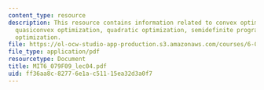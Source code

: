 ```yaml
---
content_type: resource
description: This resource contains information related to convex optimization problems,
  quasiconvex optimization, quadratic optimization, semidefinite programming and vector
  optimization.
file: https://ol-ocw-studio-app-production.s3.amazonaws.com/courses/6-079-introduction-to-convex-optimization-fall-2009/ff36aa8c82776e1ac51115ea32d3a0f7_MIT6_079F09_lec04.pdf
file_type: application/pdf
resourcetype: Document
title: MIT6_079F09_lec04.pdf
uid: ff36aa8c-8277-6e1a-c511-15ea32d3a0f7
---
```

